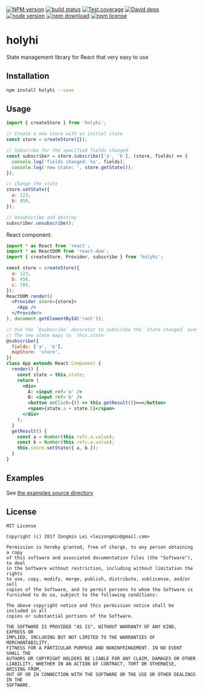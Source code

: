 [![NPM version][npm-image]][npm-url]
[![build status][travis-image]][travis-url]
[![Test coverage][coveralls-image]][coveralls-url]
[![David deps][david-image]][david-url]
[![node version][node-image]][node-url]
[![npm download][download-image]][download-url]
[![npm license][license-image]][download-url]

[npm-image]: https://img.shields.io/npm/v/holyhi.svg?style=flat-square
[npm-url]: https://npmjs.org/package/holyhi
[travis-image]: https://img.shields.io/travis/leizongmin/holyhi.svg?style=flat-square
[travis-url]: https://travis-ci.org/leizongmin/holyhi
[coveralls-image]: https://img.shields.io/coveralls/leizongmin/holyhi.svg?style=flat-square
[coveralls-url]: https://coveralls.io/r/leizongmin/holyhi?branch=master
[david-image]: https://img.shields.io/david/leizongmin/holyhi.svg?style=flat-square
[david-url]: https://david-dm.org/leizongmin/holyhi
[node-image]: https://img.shields.io/badge/node.js-%3E=_6.0-green.svg?style=flat-square
[node-url]: http://nodejs.org/download/
[download-image]: https://img.shields.io/npm/dm/holyhi.svg?style=flat-square
[download-url]: https://npmjs.org/package/holyhi
[license-image]: https://img.shields.io/npm/l/holyhi.svg

# holyhi

State management library for React that very easy to use

## Installation

```bash
npm install holyhi --save
```

## Usage

```js
import { createStore } from 'holyhi';

// Create a new store with an initial state
const store = createStore({});

// Subscribe for the specified fields changed
const subscriber = store.subscribe(['a', 'b'], (store, fields) => {
  console.log('fields changed: %s', fields);
  console.log('new state: ', store.getState());
});

// Change the state
store.setState({
  a: 123,
  b: 456,
});

// Unsubscribe and destroy
subscriber.unsubscribe();
```

React component:

```jsx
import * as React from 'react';
import * as ReactDOM from 'react-dom';
import { createStore, Provider, subscribe } from 'holyhi';

const store = createStore({
  a: 123,
  b: 456,
  c: 789,
});
ReactDOM.render((
  <Provider store={store}>
    <App />
  </Provider>
), document.getElementById('root'));

// Use the `@subscribe` decorator to subscribe the `state changed` event
// The new state maps to `this.state`
@subscribe({
  fields: ['a', 'b'],
  mapStore: 'store',
})
class App extends React.Component {
  render() {
    const state = this.state;
    return (
      <div>
        A: <input ref='a' />
        B: <input ref='b' />
        <button onClick={() => this.getResult()}>=</button>
        <span>{state.a + state.b}</span>
      </div>
    );
  }
  getResult() {
    const a = Number(this.refs.a.value);
    const b = Number(this.refs.a.value);
    this.store.setState({ a, b });
  }
}
```

## Examples

See [the examples source directory](https://github.com/leizongmin/holyhi/tree/master/src/examples)

## License

```text
MIT License

Copyright (c) 2017 Zongmin Lei <leizongmin@gmail.com>

Permission is hereby granted, free of charge, to any person obtaining a copy
of this software and associated documentation files (the "Software"), to deal
in the Software without restriction, including without limitation the rights
to use, copy, modify, merge, publish, distribute, sublicense, and/or sell
copies of the Software, and to permit persons to whom the Software is
furnished to do so, subject to the following conditions:

The above copyright notice and this permission notice shall be included in all
copies or substantial portions of the Software.

THE SOFTWARE IS PROVIDED "AS IS", WITHOUT WARRANTY OF ANY KIND, EXPRESS OR
IMPLIED, INCLUDING BUT NOT LIMITED TO THE WARRANTIES OF MERCHANTABILITY,
FITNESS FOR A PARTICULAR PURPOSE AND NONINFRINGEMENT. IN NO EVENT SHALL THE
AUTHORS OR COPYRIGHT HOLDERS BE LIABLE FOR ANY CLAIM, DAMAGES OR OTHER
LIABILITY, WHETHER IN AN ACTION OF CONTRACT, TORT OR OTHERWISE, ARISING FROM,
OUT OF OR IN CONNECTION WITH THE SOFTWARE OR THE USE OR OTHER DEALINGS IN THE
SOFTWARE.
```
